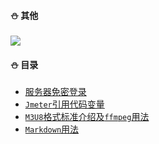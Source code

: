 #### :snowman: 其他
![](https://img.shields.io/badge/其他技术-2bfe79.svg)

#### :snowman: 目录
- [服务器免密登录](notes/服务器免密登录.md)
- [`Jmeter`引用代码变量](notes/Jmeter引用代码变量.md)
- [`M3U8`格式标准介绍及`ffmpeg`用法](notes/M3U8格式标准介绍及ffmpeg用法.md)
- [`Markdown`用法](notes/Markdown用法.md)



